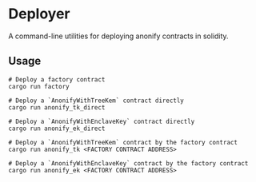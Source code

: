 # Deployer
A command-line utilities for deploying anonify contracts in solidity.

## Usage

```
# Deploy a factory contract
cargo run factory

# Deploy a `AnonifyWithTreeKem` contract directly
cargo run anonify_tk_direct

# Deploy a `AnonifyWithEnclaveKey` contract directly
cargo run anonify_ek_direct

# Deploy a `AnonifyWithTreeKem` contract by the factory contract
cargo run anonify_tk <FACTORY CONTRACT ADDRESS>

# Deploy a `AnonifyWithEnclaveKey` contract by the factory contract
cargo run anonify_ek <FACTORY CONTRACT ADDRESS>
```
